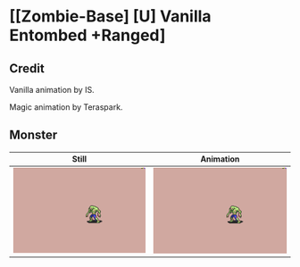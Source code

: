 # [\[Zombie-Base\] \[U\] Vanilla Entombed +Ranged]

## Credit

Vanilla animation by IS.

Magic animation by Teraspark.

## Monster

| Still | Animation |
| :---: | :-------: |
| ![Monster still](./Monster_000.png) | ![Monster animation](./Monster.gif) |
